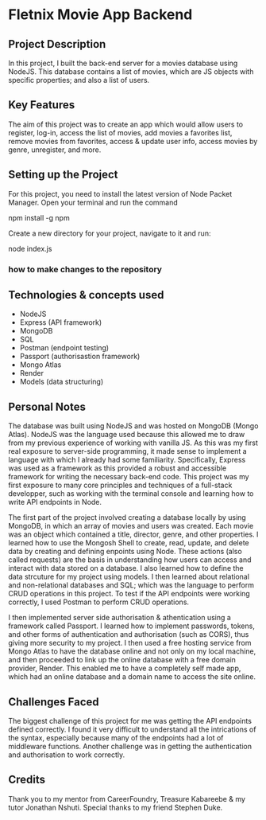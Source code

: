 # Fletnix Movie App Backend

## Project Description

In this project, I built the back-end server for a movies database using NodeJS. This database contains a list of movies, which are JS objects with specific properties; and also a list of users. 

## Key Features
The aim of this project was to create an app which would allow users to register, log-in, access the list of movies, add movies a favorites list, remove movies from favorites, access & update user info, access movies by genre, unregister, and more.

## Setting up the Project

For this project, you need to install the latest version of Node Packet Manager. Open your terminal and run the command

npm install -g npm

Create a new directory for your project, navigate to it and run:

node index.js

### how to make  changes to the repository

## Technologies & concepts used

- NodeJS
- Express (API framework)
- MongoDB
- SQL
- Postman (endpoint testing)
- Passport (authorisastion framework)
- Mongo Atlas
- Render
- Models (data structuring)

## Personal Notes

The database was built using NodeJS and was hosted on MongoDB (Mongo Atlas). NodeJS was the language used because this allowed me to draw from my previous experience of working with vanilla JS. As this was my first real exposure to server-side programming, it made sense to implement a language with which I already had some familiarity. Specifically, Express was used as a framework as this provided a robust and accessible framework for writing the necessary back-end code. This project was my first exposure to many core principles and techniques of a full-stack developper, such as working with the terminal console and learning how to write API endpoints in Node. 

The first part of the project involved creating a database locally by using MongoDB, in which an array of movies and users was created. Each movie was an object which contained a title, director, genre, and other properties. I learned how to use the Mongosh Shell to create, read, update, and delete data by creating and defining enpoints using Node. These actions (also called requests) are the basis in understanding how users can access and interact with data stored on a database. I also learned how to define the data strcuture for my project using models. I then learned about relational and non-relational databases and SQL; which was the language to perform CRUD operations in this project. To test if the API endpoints were working correctly, I used Postman to perform CRUD operations. 

I then implemented server side authorisation & athentication using a framework called Passport. I learned how to implement passwords, tokens, and other forms of authentication and authorisation (such as CORS), thus giving more security to my project. I then used a free hosting service from Mongo Atlas to have the database online and not only on my local machine, and then proceeded to link up the online database with a free domain provider, Render. This enabled me to have a completely self made app, which had an online database and a domain name to access the site online. 

## Challenges Faced

The biggest challenge of this project for me was getting the API endpoints defined correctly. I found it very difficult to understand all the intrications of the syntax, especially because many of the endpoints had a lot of middleware functions. Another challenge was in getting the authentication and authorisation to work correctly. 


## Credits

Thank you to my mentor from CareerFoundry, Treasure Kabareebe & my tutor Jonathan Nshuti. Special thanks to my friend Stephen Duke. 